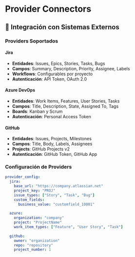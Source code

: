 # Provider Connectors

## 🔗 Integración con Sistemas Externos

### Providers Soportados

#### Jira
- **Entidades**: Issues, Epics, Stories, Tasks, Bugs
- **Campos**: Summary, Description, Priority, Assignee, Labels
- **Workflows**: Configurables por proyecto
- **Autenticación**: API Token, OAuth 2.0

#### Azure DevOps
- **Entidades**: Work Items, Features, User Stories, Tasks
- **Campos**: Title, Description, State, Assigned To, Tags
- **Boards**: Kanban y Scrum
- **Autenticación**: Personal Access Token

#### GitHub
- **Entidades**: Issues, Projects, Milestones
- **Campos**: Title, Body, Labels, Assignees
- **Projects**: GitHub Projects v2
- **Autenticación**: GitHub Token, GitHub App

### Configuración de Providers

```yaml
provider_config:
  jira:
    base_url: "https://company.atlassian.net"
    project_key: "PROJ"
    issue_types: ["Story", "Task", "Bug"]
    custom_fields:
      business_value: "customfield_10001"
      
  azure:
    organization: "company"
    project: "ProjectName"
    work_item_types: ["Feature", "User Story", "Task"]
    
  github:
    owner: "organization"
    repo: "repository"
    project_number: 1
```
